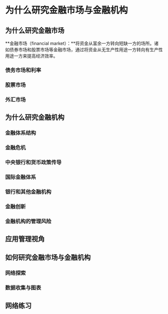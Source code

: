 # 为什么研究金融市场与金融机构

## 为什么研究金融市场

**金融市场（financial market）：**将资金从富余一方转向短缺一方的场所。诸如债券市场和股票市场等金融市场，通过将资金从无生产性用途一方转向有生产性用途一方来提高经济效率。

### 债务市场和利率

### 股票市场

### 外汇市场

## 为什么研究金融机构

### 金融体系结构

### 金融危机

### 中央银行和货币政策传导

### 国际金融体系

### 银行和其他金融机构

### 金融创新

### 金融机构的管理风险

## 应用管理视角

## 如何研究金融市场与金融机构

### 网络探索

### 数据收集与图表

## 网络练习

